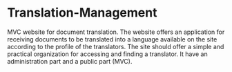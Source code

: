 # Translation-Management
MVC website for document translation.
The website offers an application for receiving documents to be translated into a language available on the site according to the profile of the translators. 
The site should offer a simple and practical organization for accessing and finding a translator. It have an administration part and a public part (MVC).
